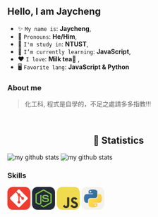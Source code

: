 ## Hello, I am Jaycheng

* ✨ `My name is`: **Jaycheng**,
* 🪪 `Pronouns`: **He/Him**,
* 🏫 `I'm study in`: **NTUST**,
* 🌱 `I’m currently learning`: **JavaScript**,
* ❤️ `I love`: **Milk tea🧋**  ,
* 🖥️ `Favorite lang`: **JavaScript & Python**

### About me
>化工科, 程式是自學的，不足之處請多多指教!!!

<br>
<h2 align="center">🍵 Statistics</h2>

<div>
<img src="https://github-readme-stats.vercel.app/api/top-langs/?username=FUBUKINGFOX&layout=compact&theme=dark" alt="my github stats" height="170">
<img src="https://github-readme-stats.vercel.app/api?username=FUBUKINGFOX&theme=dark" alt="my github stats" height="170"/>
</div>

### Skills

<div>
<img src="./icon/git.png" alt="git" title="Git Version Control" width="52" />
<img src="./icon/nodejs.png" alt="nodejs" title="NodeJS" width="52" />
<img src="./icon/javascript.png" alt="javascript" title="Javascript" width="52" />
<img src="./icon/python.png" alt="python" title="Python" width="52" />
</div>
